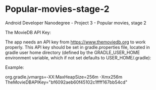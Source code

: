 # Popular-movies-stage-2
Android Developer Nanodegree - Project 3 - Popular movies, stage 2

The MovieDB API Key:

The app needs an API key from https://www.themoviedb.org to work properly. This API key should be set in gradle.properties file, located in gradle user home directory (defined by the GRADLE_USER_HOME environment variable, which if not set defaults to USER_HOME/.gradle):

Example:

org.gradle.jvmargs=-XX\:MaxHeapSize\=256m -Xmx256m
TheMovieDBAPIKey="bf6092aeb60f45102c1ffff167bb54cd"